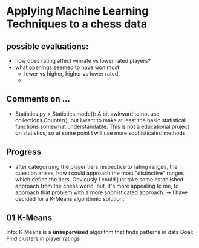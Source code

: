 # Applying Machine Learning Techniques to a chess data


## possible evaluations:
- how does rating affect winrate vs lower rated players?
- what openings seemed to have won most
  - lower vs higher, higher vs lower rated
  -


## Comments on ...
- Statistics.py > Statistics.mode():
A bit awkward to not use collections.Counter(), but I want to make at least the
basic statistical functions somewhat understandable.
This is not a educational project on statistics, so at some point I will use
more sophisticated methods.


## Progress
- after categorizing the player tiers respective to rating ranges,
the question arises, how i could approach the most "distinctive" ranges
which define the tiers.
Obviously I could just take some established approach from the chess world,
but, it's more appealing to me, to approach that problem with a more sophisticated
approach. -> I have decided for a K-Means algorithmic solution.

## 01 K-Means

Info: K-Means is a **unsupervised** algorithm that finds patterns in data
Goal: Find clusters in player ratings
